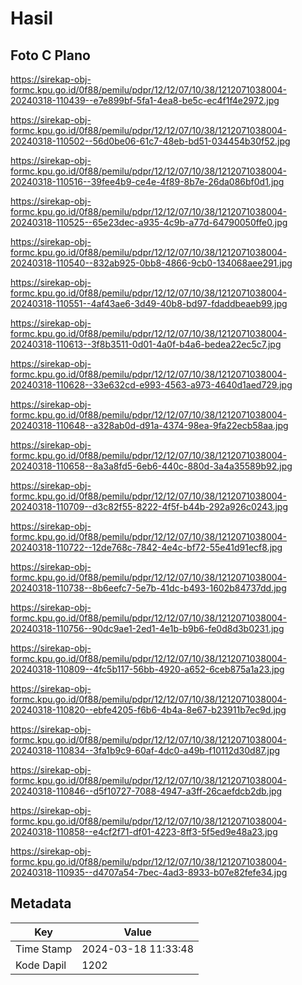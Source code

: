 # Hasil

## Foto C Plano

https://sirekap-obj-formc.kpu.go.id/0f88/pemilu/pdpr/12/12/07/10/38/1212071038004-20240318-110439--e7e899bf-5fa1-4ea8-be5c-ec4f1f4e2972.jpg

https://sirekap-obj-formc.kpu.go.id/0f88/pemilu/pdpr/12/12/07/10/38/1212071038004-20240318-110502--56d0be06-61c7-48eb-bd51-034454b30f52.jpg

https://sirekap-obj-formc.kpu.go.id/0f88/pemilu/pdpr/12/12/07/10/38/1212071038004-20240318-110516--39fee4b9-ce4e-4f89-8b7e-26da086bf0d1.jpg

https://sirekap-obj-formc.kpu.go.id/0f88/pemilu/pdpr/12/12/07/10/38/1212071038004-20240318-110525--65e23dec-a935-4c9b-a77d-64790050ffe0.jpg

https://sirekap-obj-formc.kpu.go.id/0f88/pemilu/pdpr/12/12/07/10/38/1212071038004-20240318-110540--832ab925-0bb8-4866-9cb0-134068aee291.jpg

https://sirekap-obj-formc.kpu.go.id/0f88/pemilu/pdpr/12/12/07/10/38/1212071038004-20240318-110551--4af43ae6-3d49-40b8-bd97-fdaddbeaeb99.jpg

https://sirekap-obj-formc.kpu.go.id/0f88/pemilu/pdpr/12/12/07/10/38/1212071038004-20240318-110613--3f8b3511-0d01-4a0f-b4a6-bedea22ec5c7.jpg

https://sirekap-obj-formc.kpu.go.id/0f88/pemilu/pdpr/12/12/07/10/38/1212071038004-20240318-110628--33e632cd-e993-4563-a973-4640d1aed729.jpg

https://sirekap-obj-formc.kpu.go.id/0f88/pemilu/pdpr/12/12/07/10/38/1212071038004-20240318-110648--a328ab0d-d91a-4374-98ea-9fa22ecb58aa.jpg

https://sirekap-obj-formc.kpu.go.id/0f88/pemilu/pdpr/12/12/07/10/38/1212071038004-20240318-110658--8a3a8fd5-6eb6-440c-880d-3a4a35589b92.jpg

https://sirekap-obj-formc.kpu.go.id/0f88/pemilu/pdpr/12/12/07/10/38/1212071038004-20240318-110709--d3c82f55-8222-4f5f-b44b-292a926c0243.jpg

https://sirekap-obj-formc.kpu.go.id/0f88/pemilu/pdpr/12/12/07/10/38/1212071038004-20240318-110722--12de768c-7842-4e4c-bf72-55e41d91ecf8.jpg

https://sirekap-obj-formc.kpu.go.id/0f88/pemilu/pdpr/12/12/07/10/38/1212071038004-20240318-110738--8b6eefc7-5e7b-41dc-b493-1602b84737dd.jpg

https://sirekap-obj-formc.kpu.go.id/0f88/pemilu/pdpr/12/12/07/10/38/1212071038004-20240318-110756--90dc9ae1-2ed1-4e1b-b9b6-fe0d8d3b0231.jpg

https://sirekap-obj-formc.kpu.go.id/0f88/pemilu/pdpr/12/12/07/10/38/1212071038004-20240318-110809--4fc5b117-56bb-4920-a652-6ceb875a1a23.jpg

https://sirekap-obj-formc.kpu.go.id/0f88/pemilu/pdpr/12/12/07/10/38/1212071038004-20240318-110820--ebfe4205-f6b6-4b4a-8e67-b23911b7ec9d.jpg

https://sirekap-obj-formc.kpu.go.id/0f88/pemilu/pdpr/12/12/07/10/38/1212071038004-20240318-110834--3fa1b9c9-60af-4dc0-a49b-f10112d30d87.jpg

https://sirekap-obj-formc.kpu.go.id/0f88/pemilu/pdpr/12/12/07/10/38/1212071038004-20240318-110846--d5f10727-7088-4947-a3ff-26caefdcb2db.jpg

https://sirekap-obj-formc.kpu.go.id/0f88/pemilu/pdpr/12/12/07/10/38/1212071038004-20240318-110858--e4cf2f71-df01-4223-8ff3-5f5ed9e48a23.jpg

https://sirekap-obj-formc.kpu.go.id/0f88/pemilu/pdpr/12/12/07/10/38/1212071038004-20240318-110935--d4707a54-7bec-4ad3-8933-b07e82fefe34.jpg


## Metadata

| Key        | Value               |
| ---------- | ------------------- |
| Time Stamp | 2024-03-18 11:33:48 |
| Kode Dapil | 1202                |



